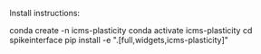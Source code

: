 Install instructions:

conda create -n icms-plasticity
conda activate icms-plasticity
cd spikeinterface
pip install -e ".[full,widgets,icms-plasticity]"
